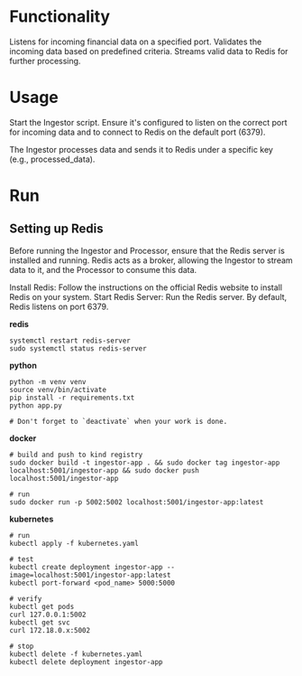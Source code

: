 # Functionality 
Listens for incoming financial data on a specified port. 
Validates the incoming data based on predefined criteria. 
Streams valid data to Redis for further processing. 
# Usage 
Start the Ingestor script. Ensure it's configured to listen on the correct port for incoming data and to connect to Redis on the default port (6379). 
 
The Ingestor processes data and sends it to Redis under a specific key (e.g., processed_data).

# Run
## Setting up Redis 
Before running the Ingestor and Processor, ensure that the Redis server is installed and running. Redis acts as a broker, allowing the Ingestor to stream data to it, and the Processor to consume this data. 
 
Install Redis: Follow the instructions on the official Redis website to install Redis on your system. 
Start Redis Server: Run the Redis server. By default, Redis listens on port 6379. 

**redis**
```
systemctl restart redis-server
sudo systemctl status redis-server
```

**python**
```
python -m venv venv
source venv/bin/activate
pip install -r requirements.txt
python app.py

# Don't forget to `deactivate` when your work is done.
```

**docker**

```
# build and push to kind registry
sudo docker build -t ingestor-app . && sudo docker tag ingestor-app localhost:5001/ingestor-app && sudo docker push localhost:5001/ingestor-app

# run
sudo docker run -p 5002:5002 localhost:5001/ingestor-app:latest
```

**kubernetes**

```
# run
kubectl apply -f kubernetes.yaml

# test
kubectl create deployment ingestor-app --image=localhost:5001/ingestor-app:latest
kubectl port-forward <pod_name> 5000:5000

# verify
kubectl get pods
curl 127.0.0.1:5002
kubectl get svc
curl 172.18.0.x:5002

# stop 
kubectl delete -f kubernetes.yaml
kubectl delete deployment ingestor-app

```
